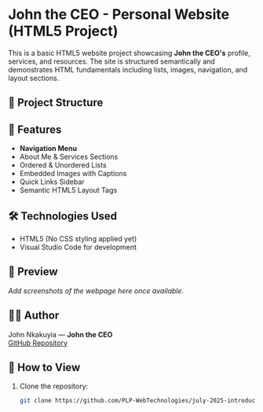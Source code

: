 # John the CEO - Personal Website (HTML5 Project)

This is a basic HTML5 website project showcasing **John the CEO's** profile, services, and resources. The site is structured semantically and demonstrates HTML fundamentals including lists, images, navigation, and layout sections.

## 📁 Project Structure

## 🌟 Features
- **Navigation Menu**
- About Me & Services Sections
- Ordered & Unordered Lists
- Embedded Images with Captions
- Quick Links Sidebar
- Semantic HTML5 Layout Tags

## 🛠️ Technologies Used
- HTML5 (No CSS styling applied yet)
- Visual Studio Code for development

## 📸 Preview
_Add screenshots of the webpage here once available._

## 🧑‍💻 Author
John Nkakuyia — **John the CEO**  
[GitHub Repository](https://github.com/PLP-WebTechnologies/july-2025-introduction-to-html-5-JohnNkakuyia)

## 🚀 How to View
1. Clone the repository:
   ```bash
   git clone https://github.com/PLP-WebTechnologies/july-2025-introduction-to-html-5-JohnNkakuyia.git
